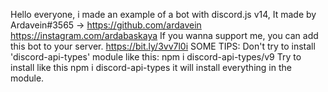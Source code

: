 Hello everyone, i made an example of a bot with discord.js v14,
It made by Ardavein#3565 -> https://github.com/ardavein https://instagram.com/ardabaskaya
If you wanna support me, you can add this bot to your server. https://bit.ly/3vv7l0i
SOME TIPS: 
Don't try to install 'discord-api-types' module like this:
npm i discord-api-types/v9
Try to install like this
npm i discord-api-types
it will install everything in the module.
